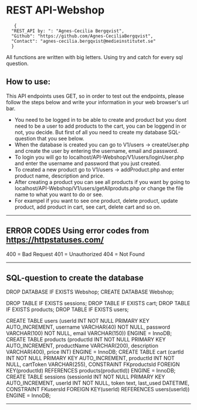 # REST API-Webshop

       {
      "REST_API by: ": "Agnes-Cecilia Bergqvist",
      "Github": "https://github.com/Agnes-CeciliaBergqvist",
      "Contact": "agnes-cecilia.bergqvist@medieinstitutet.se"
      }

All functions are written with big letters. 
Using try and catch for every sql question.

How to use: 
----
This API endpoints uses GET, so in order to test out the endpoints, please follow the steps below and write your information in your web browser's url bar.

* You need to be logged in to be able to create and product but you dont need to be a user to add products to the cart, you can be loggend in or not, you decide. But first of all you need to create my database SQL-question that you see below.
* When the database is created you can go to V1/users -> createUser.php and create the user by entering the username, email and password. 
* To login you will go to localhost/API-Webshop/V1/users/loginUser.php and enter the username and password that you just created. 
* To created a new product go to V1/users -> addProduct.php and enter product name, description and price. 
* After creating a product you can see all products if you want by going to localhost/API-Webshop/V1/users/getAllproduts.php or change the file name to what you want to do or see. 
* For exampel if you want to see one product, delete product, update product, add product in cart, see cart, delete cart and so on. 

*****************************************


ERROR CODES
Using error codes from https://httpstatuses.com/
-------------------------------------------------
400 =  Bad Request
401 = Unauthorized
404 = Not Found

*************************************

SQL-question to create the database 
-----------------------------------


DROP DATABASE IF EXISTS Webshop; 
CREATE DATABASE Webshop;

DROP TABLE IF EXISTS sessions; 
DROP TABLE IF EXISTS cart; 
DROP TABLE IF EXISTS products; 
DROP TABLE IF EXISTS users;

CREATE TABLE users (userId INT NOT NULL PRIMARY KEY AUTO_INCREMENT, username VARCHAR(40) NOT NULL, password VARCHAR(100) NOT NULL, email VARCHAR(150)) ENGINE = InnoDB; 
CREATE TABLE products (productId INT NOT NULL PRIMARY KEY AUTO_INCREMENT, productName VARCHAR(200), description VARCHAR(400), price INT) ENGINE = InnoDB; 
CREATE TABLE cart (cartId INT NOT NULL PRIMARY KEY AUTO_INCREMENT, productId INT NOT NULL, cartToken VARCHAR(255), CONSTRAINT FKproductsId FOREIGN KEY(productId) REFERENCES products(productId)) ENGINE = InnoDB; 
CREATE TABLE sessions (sessionId INT NOT NULL PRIMARY KEY AUTO_INCREMENT, userId INT NOT NULL, token text, last_used DATETIME, CONSTRAINT FKusersId FOREIGN KEY(userId) REFERENCES users(userId)) ENGINE = InnoDB; 

*******************************************
     
